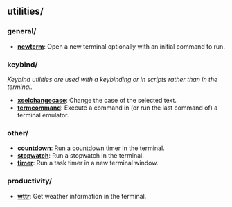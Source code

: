 
## utilities/

### general/

* [**newterm**](general/newterm): Open a new terminal optionally with an initial command to run.

### keybind/

*Keybind utilities are used with a keybinding or in scripts rather than in the terminal.*

* [**xselchangecase**](keybind/xselchangecase): Change the case of the selected text.
* [**termcommand**](keybind/termcommand): Execute a command in (or run the last command of) a terminal emulator.

### other/

* [**countdown**](other/countdown): Run a countdown timer in the terminal.
* [**stopwatch**](other/stopwatch): Run a stopwatch in the terminal.
* [**timer**](other/timer): Run a task timer in a new terminal window.

### productivity/

* [**wttr**](productivity/wttr): Get weather information in the terminal.
